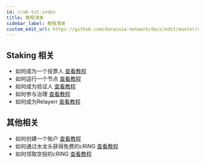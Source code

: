 ```yaml
---
id: crab-tut-index
title: 教程清单
sidebar_label: 教程清单
custom_edit_url: https://github.com/darwinia-network/docs/edit/master/content/zh-CN/crab-tut-index.md
---
```

## Staking 相关
- 如何成为一个投票人 [查看教程](crab-tut-nominator)
- 如何运行一个节点 [查看教程](crab-tut-node)
- 如何成为验证人 [查看教程](crab-tut-validator)
- 如何参与治理 [查看教程](crab-tut-governance)
- 如何成为Relayerr [查看教程](crab-tut-relayer)

## 其他相关
- 如何创建一个账户 [查看教程](crab-tut-account)
- 如何通过水龙头获得免费的cRING [查看教程](crab-tut-get-free-cring)
- 如何领取空投的cRING [查看教程](crab-tut-claim-cring)